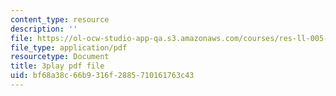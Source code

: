 ```yaml
---
content_type: resource
description: ''
file: https://ol-ocw-studio-app-qa.s3.amazonaws.com/courses/res-ll-005-mathematics-of-big-data-and-machine-learning-january-iap-2020/bf68a38c66b9316f2885710161763c43_zkcj6JrhGy8.pdf
file_type: application/pdf
resourcetype: Document
title: 3play pdf file
uid: bf68a38c-66b9-316f-2885-710161763c43
---
```

